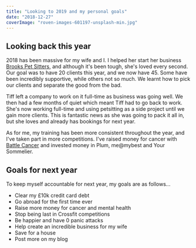 ```yaml
---
title: "Looking to 2019 and my personal goals"
date: "2018-12-27"
coverImage: "roven-images-601197-unsplash-min.jpg"
---
```


## Looking back this year

2018 has been massive for my wife and I. I helped her start her business [Brooks Pet Sitters](https://brookspetsitters.com), and although it's been tough, she's loved every second. Our goal was to have 20 clients this year, and we now have 45. Some have been incredibly supportive, while others not so much. We learnt how to pick our clients and separate the good from the bad.

Tiff left a company to work on it full-time as business was going well. We then had a few months of quiet which meant Tiff had to go back to work. She's now working full-time and using petsitting as a side project until we gain more clients. This is fantastic news as she was going to pack it all in, but she loves and already has bookings for next year.

As for me, my training has been more consistent throughout the year, and I've taken part in more competitions. I've raised money for cancer with [Battle Cancer](https://www.battle-cancer.co.uk/) and invested money in Plum, me@mybest and Your Sommelier.

## Goals for next year

To keep myself accountable for next year, my goals are as follows...

- Clear my £10k credit card debt
- Go abroad for the first time ever
- Raise more money for cancer and mental health
- Stop being last in Crossfit competitions
- Be happier and have 0 panic attacks
- Help create an incredible business for my wife
- Save for a house
- Post more on my blog
